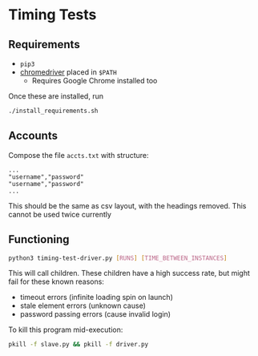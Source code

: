 # Timing Tests

## Requirements

- `pip3`
- [chromedriver](https://sites.google.com/a/chromium.org/chromedriver/home) placed in `$PATH`
    - Requires Google Chrome installed too

Once these are installed, run

```bash
./install_requirements.sh
```
    
## Accounts

Compose the file `accts.txt` with structure: 

```
...
"username","password"
"username","password"
...
```

This should be the same as csv layout, with the headings removed. This cannot be used twice currently

## Functioning

```bash
python3 timing-test-driver.py [RUNS] [TIME_BETWEEN_INSTANCES]
```

This will call children. These children have a high success rate, but might fail for these known reasons:

- timeout errors (infinite loading spin on launch)
- stale element errors (unknown cause)
- password passing errors (cause invalid login)

To kill this program mid-execution:

```bash
pkill -f slave.py && pkill -f driver.py
